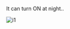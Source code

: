 It can turn ON at night..<br>

![i1](https://github.com/erolcum/Stateless/assets/110387801/7167ac0d-555d-4916-b426-96c527d533da)
